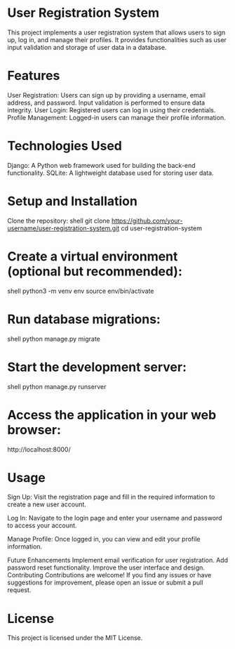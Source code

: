 # User Registration System
This project implements a user registration system that allows users to sign up, log in, and manage their profiles. It provides functionalities such as user input validation and storage of user data in a database.

# Features
User Registration: Users can sign up by providing a username, email address, and password. Input validation is performed to ensure data integrity.
User Login: Registered users can log in using their credentials.
Profile Management: Logged-in users can manage their profile information.
# Technologies Used
Django: A Python web framework used for building the back-end functionality.
SQLite: A lightweight database used for storing user data.
# Setup and Installation
Clone the repository:
shell
git clone https://github.com/your-username/user-registration-system.git
cd user-registration-system
# Create a virtual environment (optional but recommended):
shell
python3 -m venv env
source env/bin/activate

# Run database migrations:
shell
python manage.py migrate
# Start the development server:
shell
python manage.py runserver
# Access the application in your web browser:
http://localhost:8000/
# Usage
Sign Up: Visit the registration page and fill in the required information to create a new user account.

Log In: Navigate to the login page and enter your username and password to access your account.

Manage Profile: Once logged in, you can view and edit your profile information.

Future Enhancements
Implement email verification for user registration.
Add password reset functionality.
Improve the user interface and design.
Contributing
Contributions are welcome! If you find any issues or have suggestions for improvement, please open an issue or submit a pull request.

# License
This project is licensed under the MIT License.
